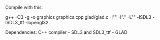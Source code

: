 Compile with this:

g++ -O3 -g -o graphics graphics.cpp glad/glad.c -I"" -I"." -L"" -lSDL3 -lSDL3_ttf -lopengl32


Dependencies:
C++ compiler - SDL3 and SDL3_ttf - GLAD
